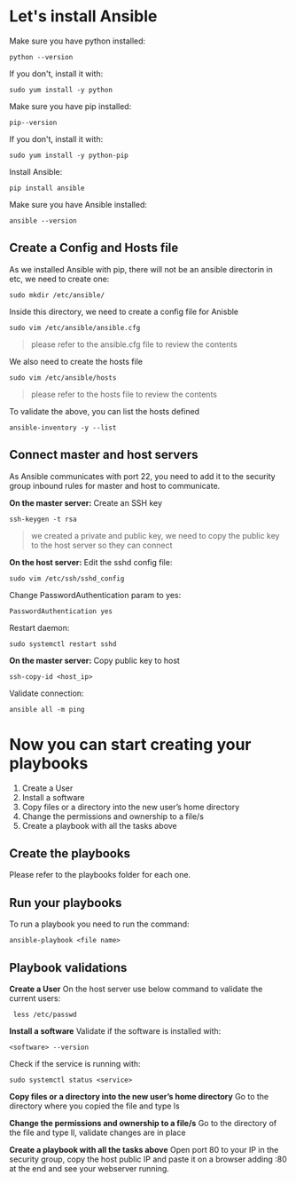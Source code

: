 # Let's install Ansible

Make sure you have python installed:

    python --version 

If you don't, install it with: 

    sudo yum install -y python

Make sure you have pip installed:

    pip--version 

If you don't, install it with: 

    sudo yum install -y python-pip

Install Ansible: 

    pip install ansible

Make sure you have Ansible installed:

    ansible --version 

## Create a Config and Hosts file

As we installed Ansible with pip, there will not be an ansible directorin in etc, we need to create one:

    sudo mkdir /etc/ansible/

Inside this directory, we need to create a config file for Anisble

    sudo vim /etc/ansible/ansible.cfg
> please refer to the ansible.cfg file to review the contents

We also need to create the hosts file

    sudo vim /etc/ansible/hosts
> please refer to the hosts file to review the contents

To validate the above, you can list the hosts defined

    ansible-inventory -y --list

## Connect master and host servers

As Ansible communicates with port 22, you need to add it to the security group inbound rules for master and host to communicate.


**On the master server:** 
Create an SSH key

    ssh-keygen -t rsa
> we created a private and public key, we need to copy the public key to the host server so they can connect
 
**On the host server:** 
Edit the sshd config file:

    sudo vim /etc/ssh/sshd_config

Change PasswordAuthentication param to yes:

	PasswordAuthentication yes

Restart daemon:

    sudo systemctl restart sshd

**On the master server:** 
Copy public key to host

    ssh-copy-id <host_ip>

Validate connection: 

    ansible all -m ping

# Now you can start creating your playbooks 

 1. Create a User
 2. Install a software
 3. Copy files or a directory into the new user’s home directory
 4. Change the permissions and ownership to a file/s
 5. Create a playbook with all the tasks above 
      

## Create the playbooks

Please refer to the playbooks folder for each one.

## Run your playbooks

To run a playbook you need to run the command:

    ansible-playbook <file name>

## Playbook validations

 **Create a User**
 On the host server use below command to validate the current users:

     less /etc/passwd

**Install a software**
Validate if the software is installed with:

    <software> --version

Check if the service is running with: 

    sudo systemctl status <service>

**Copy files or a directory into the new user’s home directory**
Go to the directory where you copied the file and type ls 


**Change the permissions and ownership to a file/s**
Go to the directory of the file and type ll, validate changes are in place

**Create a playbook with all the tasks above**
Open port 80 to your IP in the security group, copy the host public IP and paste it on a browser adding :80 at the end and see your webserver running.